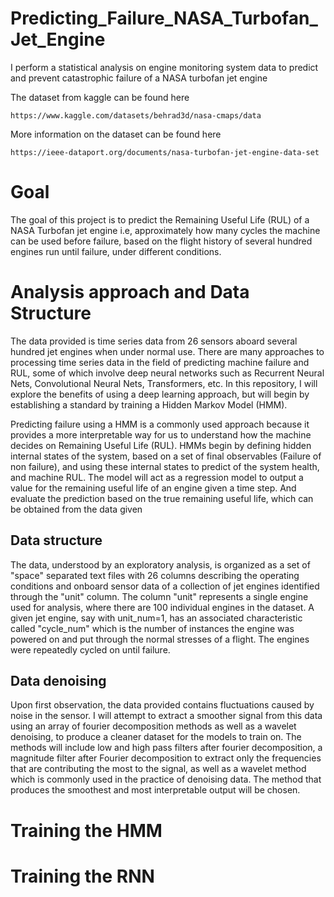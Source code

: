 # Predicting_Failure_NASA_Turbofan_Jet_Engine
I perform a statistical analysis on engine monitoring system data to predict and prevent catastrophic failure of a NASA turbofan jet engine

The dataset from kaggle can be found here
```
https://www.kaggle.com/datasets/behrad3d/nasa-cmaps/data
```
More information on the dataset can be found here
```
https://ieee-dataport.org/documents/nasa-turbofan-jet-engine-data-set
```

# Goal
The goal of this project is to predict the Remaining Useful Life (RUL) of a NASA Turbofan jet engine i.e, approximately how many cycles the machine can be used before failure, based on the flight history of several hundred engines run until failure, under different conditions.

# Analysis approach and Data Structure
The data provided is time series data from 26 sensors aboard several hundred jet engines when under normal use. There are many approaches to processing time series data in the field of predicting machine failure and RUL, some of which involve deep neural networks such as Recurrent Neural Nets, Convolutional Neural Nets, Transformers, etc. In this repository, I will explore the benefits of using a deep learning approach, but will begin by establishing a standard by training a Hidden Markov Model (HMM). 

Predicting failure using a HMM is a commonly used approach because it provides a more interpretable way for us to understand how the machine decides on Remaining Useful Life (RUL). HMMs begin by defining hidden internal states of the system, based on a set of final observables (Failure of non failure), and using these internal states to predict of the system health, and machine RUL. The model will act as a regression model to output a value for the remaining useful life of an engine given a time step. And evaluate the prediction based on the true remaining useful life, which can be obtained from the data given 

## Data structure
The data, understood by an exploratory analysis, is organized as a set of "space" separated text files with 26 columns describing the operating conditions and onboard sensor data of a collection of jet engines identified through the "unit" column. The column "unit" represents a single engine used for analysis, where there are 100 individual engines in the dataset. A given jet engine, say with unit_num=1, has an associated characteristic called "cycle_num" which is the number of instances the engine was powered on and put through the normal stresses of a flight. The engines were repeatedly cycled on until failure.

## Data denoising
Upon first observation, the data provided contains fluctuations caused by noise in the sensor. I will attempt to extract a smoother signal from this data using an array of fourier decomposition methods as well as a wavelet denoising, to produce a cleaner dataset for the models to train on.
The methods will include low and high pass filters after fourier decomposition, a magnitude filter after Fourier decomposition to extract only the frequencies that are contributing the most to the signal, as well as a wavelet method which is commonly used in the practice of denoising data. The method that produces the smoothest and most interpretable output will be chosen.

# Training the HMM


# Training the RNN

